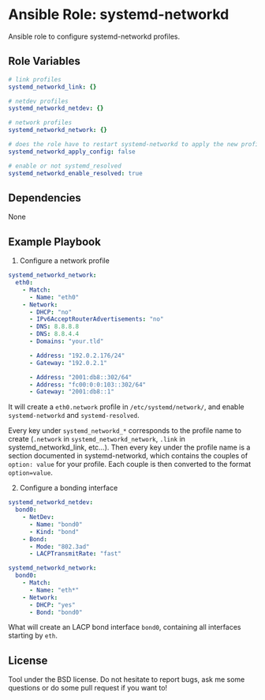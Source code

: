 Ansible Role: systemd-networkd
==============================

Ansible role to configure systemd-networkd profiles.

Role Variables
--------------

```yaml
# link profiles
systemd_networkd_link: {}

# netdev profiles
systemd_networkd_netdev: {}

# network profiles
systemd_networkd_network: {}

# does the role have to restart systemd-networkd to apply the new profiles ?
systemd_networkd_apply_config: false

# enable or not systemd_resolved
systemd_networkd_enable_resolved: true
```

Dependencies
------------

None

Example Playbook
-------------------------

1) Configure a network profile

```yaml
systemd_networkd_network:
  eth0:
    - Match:
      - Name: "eth0"
    - Network:
      - DHCP: "no"
      - IPv6AcceptRouterAdvertisements: "no"
      - DNS: 8.8.8.8
      - DNS: 8.8.4.4
      - Domains: "your.tld"

      - Address: "192.0.2.176/24"
      - Gateway: "192.0.2.1"

      - Address: "2001:db8::302/64"
      - Address: "fc00:0:0:103::302/64"
      - Gateway: "2001:db8::1"
```

It will create a `eth0.network` profile in `/etc/systemd/network/`, and enable
`systemd-networkd` and `systemd-resolved`.

Every key under `systemd_networkd_*` corresponds to the profile name to create
(`.network` in `systemd_networkd_network`, `.link` in systemd_networkd_link,
etc…). Then every key under the profile name is a section documented in
systemd-networkd, which contains the couples of `option: value` for your
profile. Each couple is then converted to the format `option=value`.

2) Configure a bonding interface

```yaml
systemd_networkd_netdev:
  bond0:
    - NetDev:
      - Name: "bond0"
      - Kind: "bond"
    - Bond:
      - Mode: "802.3ad"
      - LACPTransmitRate: "fast"

systemd_networkd_network:
  bond0:
    - Match:
      - Name: "eth*"
    - Network:
      - DHCP: "yes"
      - Bond: "bond0"
```

What will create an LACP bond interface `bond0`, containing all interfaces
starting by `eth`.

License
-------

Tool under the BSD license. Do not hesitate to report bugs, ask me some
questions or do some pull request if you want to!
